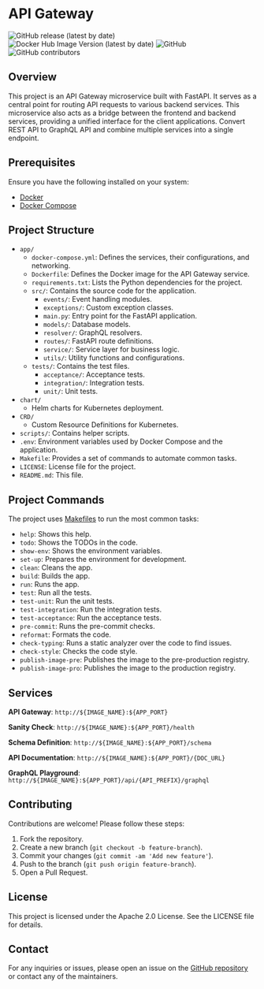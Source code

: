 # API Gateway  

![GitHub release (latest by date)](https://img.shields.io/github/v/release/zuidui/api-gateway)
![Docker Hub Image Version (latest by date)](https://img.shields.io/docker/v/zuidui/api-gateway?label=docker%20hub)
![GitHub](https://img.shields.io/github/license/zuidui/api-gateway)
![GitHub contributors](https://img.shields.io/github/contributors/zuidui/api-gateway)

## Overview

This project is an API Gateway microservice built with FastAPI. It serves as a central point for routing API requests to various backend services. This microservice also acts as a bridge between the frontend and backend services, providing a unified interface for the client applications. Convert REST API to GraphQL API and combine multiple services into a single endpoint.

## Prerequisites

Ensure you have the following installed on your system:

- [Docker](https://docs.docker.com/get-docker/)
- [Docker Compose](https://docs.docker.com/compose/install/)

## Project Structure

- `app/`
  - `docker-compose.yml`: Defines the services, their configurations, and networking.
  - `Dockerfile`: Defines the Docker image for the API Gateway service.
  - `requirements.txt`: Lists the Python dependencies for the project.
  - `src/`: Contains the source code for the application.
    - `events/`: Event handling modules.
    - `exceptions/`: Custom exception classes.
    - `main.py`: Entry point for the FastAPI application.
    - `models/`: Database models.
    - `resolver/`: GraphQL resolvers.
    - `routes/`: FastAPI route definitions.
    - `service/`: Service layer for business logic.
    - `utils/`: Utility functions and configurations.
  - `tests/`: Contains the test files.
    - `acceptance/`: Acceptance tests.
    - `integration/`: Integration tests.
    - `unit/`: Unit tests.
- `chart/`
  - Helm charts for Kubernetes deployment.
- `CRD/`
  - Custom Resource Definitions for Kubernetes.
- `scripts/`: Contains helper scripts.
- `.env`: Environment variables used by Docker Compose and the application.
- `Makefile`: Provides a set of commands to automate common tasks.
- `LICENSE`: License file for the project.
- `README.md`: This file.

## Project Commands

The project uses [Makefiles](https://www.gnu.org/software/make/manual/html_node/Introduction.html) to run the most common tasks:

- `help`: Shows this help.
- `todo`: Shows the TODOs in the code.
- `show-env`: Shows the environment variables.
- `set-up`: Prepares the environment for development.
- `clean`: Cleans the app.
- `build`: Builds the app.
- `run`: Runs the app.
- `test`: Run all the tests.
- `test-unit`: Run the unit tests.
- `test-integration`: Run the integration tests.
- `test-acceptance`: Run the acceptance tests.
- `pre-commit`: Runs the pre-commit checks.
- `reformat`: Formats the code.
- `check-typing`: Runs a static analyzer over the code to find issues.
- `check-style`: Checks the code style.
- `publish-image-pre`: Publishes the image to the pre-production registry.
- `publish-image-pro`: Publishes the image to the production registry.

## Services

**API Gateway**: `http://${IMAGE_NAME}:${APP_PORT}`

**Sanity Check**: `http://${IMAGE_NAME}:${APP_PORT}/health`

**Schema Definition**: `http://${IMAGE_NAME}:${APP_PORT}/schema`

**API Documentation**: `http://${IMAGE_NAME}:${APP_PORT}/{DOC_URL}`

**GraphQL Playground**: `http://${IMAGE_NAME}:${APP_PORT}/api/{API_PREFIX}/graphql`

## Contributing

Contributions are welcome! Please follow these steps:

1. Fork the repository.
2. Create a new branch (`git checkout -b feature-branch`).
3. Commit your changes (`git commit -am 'Add new feature'`).
4. Push to the branch (`git push origin feature-branch`).
5. Open a Pull Request.

## License

This project is licensed under the Apache 2.0 License. See the LICENSE file for details.

## Contact

For any inquiries or issues, please open an issue on the [GitHub repository](https://github.com/zuidui/api-gateway) or contact any of the maintainers.
